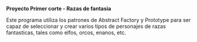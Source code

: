 **Proyecto Primer corte - Razas de fantasia**

Este programa utiliza los patrones de Abstract Factory y Prototype para ser capaz de seleccionar y crear varios tipos de personajes de razas fantasticas, tales como elfos, orcos, enanos, etc.

